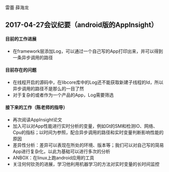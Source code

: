 雷蕾 薛海龙
## 2017-04-27会议纪要（android版的AppInsight）
#### 目前的工作进展
 - 在framework层添加Log，可以通过一个自己写的App打印出来，并可以得到一条异步调用的路径
#### 目前存在的问题
 - 在线程开启的源码中，在libcore库中的Log还不能获取新建子线程的Id，所以异步调用的路径不是那么的一目了然
 - 对于复杂的或者作为一个产品的App，Log需要筛选
#### 接下来的工作（陈老师的指导）
 - 再次阅读AppInsight论文
 - 加入可以对App性能进行实时分析的变量，例如Gt的SM和检测IO、网络、Cpu的指标；以时间为参照，配合异步调用的路径和实时变量判断影响性能的原因
 - 差异性分析：差异可以表现在所处的环境、版本等；我们可以对自己写的简易App进行复杂化，以此为基础可以进行多次的分析
 - ANBOX：在linux上跑android应用的工具
 - 关注何何钦尧的进展，学习他利用机器学习的方法对实时变量的长时间监控
